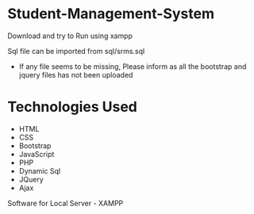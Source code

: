 # Student-Management-System

Download and try to Run using xampp

Sql file can be imported from sql/srms.sql

* If any file seems to be missing, Please inform as all the bootstrap and jquery files has not been uploaded

# Technologies Used

* HTML
* CSS
* Bootstrap
* JavaScript
* PHP
* Dynamic Sql
* JQuery
* Ajax

Software for Local Server - XAMPP



